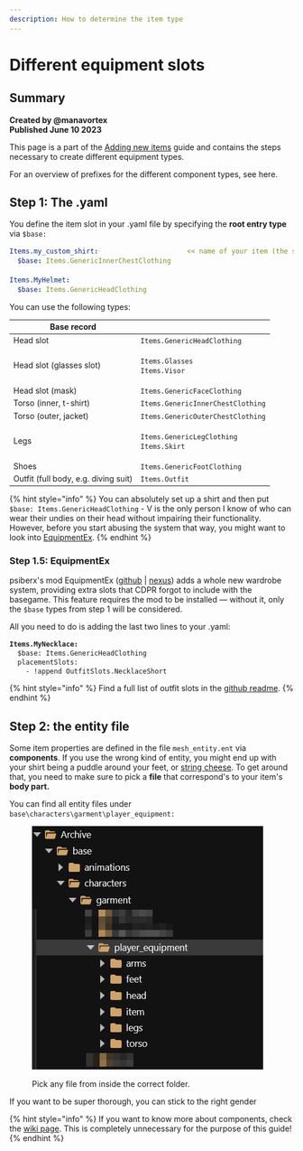 ```yaml
---
description: How to determine the item type
---
```


# Different equipment slots

## Summary

**Created by @manavortex**\
**Published June 10 2023**

This page is a part of the [Adding new items](./) guide and contains the steps necessary to create different equipment types.

For an overview of prefixes for the different component types, see here.

## Step 1: The .yaml

You define the item slot in your .yaml file by specifying the **root entry type** via `$base:`

```yaml
Items.my_custom_shirt:                      << name of your item (the spawn code)
  $base: Items.GenericInnerChestClothing
  
Items.MyHelmet:
  $base: Items.GenericHeadClothing
```

You can use the following types:

| Base record                          |                                                                          |
| ------------------------------------ | ------------------------------------------------------------------------ |
| Head slot                            | `Items.GenericHeadClothing`                                              |
| Head slot (glasses slot)             | <p><code>Items.Glasses</code><br><code>Items.Visor</code></p>            |
| Head slot (mask)                     | `Items.GenericFaceClothing`                                              |
| Torso (inner, t-shirt)               | `Items.GenericInnerChestClothing`                                        |
| Torso (outer, jacket)                | `Items.GenericOuterChestClothing`                                        |
| Legs                                 | <p><code>Items.GenericLegClothing</code><br><code>Items.Skirt</code></p> |
| Shoes                                | `Items.GenericFootClothing`                                              |
| Outfit (full body, e.g. diving suit) | `Items.Outfit`                                                           |

{% hint style="info" %}
You can absolutely set up a shirt and then put `$base: Items.GenericHeadClothing` - V is the only person I know of who can wear their undies on their head without impairing their functionality.\
However, before you start abusing the system that way, you might want to look into [EquipmentEx](different-equipment-slots.md#step-1.5-equipmentex).
{% endhint %}

### Step 1.5: EquipmentEx

psiberx's mod EquipmentEx ([github](https://github.com/psiberx/cp2077-equipment-ex) | [nexus](https://www.nexusmods.com/cyberpunk2077/mods/6945)) adds a whole new wardrobe system, providing extra slots that CDPR forgot to include with the basegame. This feature requires the mod to be installed — without it, only the `$base` types from step 1 will be considered.

All you need to do is adding the last two lines to your .yaml:

<pre class="language-yaml"><code class="lang-yaml"><strong>Items.MyNecklace:
</strong>  $base: Items.GenericHeadClothing
  placementSlots: 
    - !append OutfitSlots.NecklaceShort
</code></pre>

{% hint style="info" %}
Find a full list of outfit slots in the [github readme](https://github.com/psiberx/cp2077-equipment-ex#outfit-slots).&#x20;
{% endhint %}

## Step 2: the entity file

Some item properties are defined in the file `mesh_entity.ent` via **components**. If you use the wrong kind of entity, you might end up with your shirt being a puddle around your feet, or [string cheese](../../../3d-modelling/troubleshooting-your-mesh-edits.md#my-mesh-is-string-cheese-exploding-vertices-a-puddle-on-the-floor). To get around that, you need to make sure to pick a **file** that correspond's to your item's **body part.**&#x20;

You can find all entity files under `base\characters\garment\player_equipment:`

<figure><img src="../../../../.gitbook/assets/archivexl_adding_items_mesh_entity_path.png" alt=""><figcaption><p>Pick any file from inside the correct folder.</p></figcaption></figure>

If you want to be super thorough, you can stick to the right gender&#x20;

{% hint style="info" %}
If you want to know more about components, check the [wiki page](../../../files-and-what-they-do/components/). This is completely unnecessary for the purpose of this guide!
{% endhint %}
